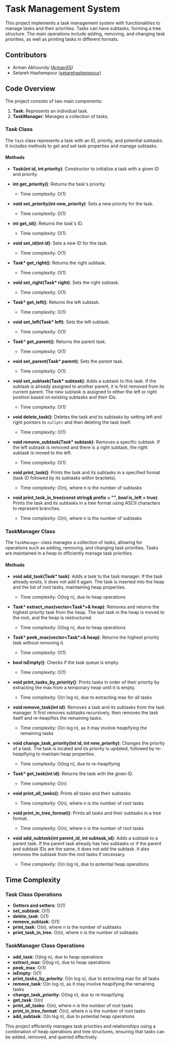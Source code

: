 # Task Management System

This project implements a task management system with functionalities to manage tasks and their priorities. Tasks can have subtasks, forming a tree structure. The main operations include adding, removing, and changing task priorities, as well as printing tasks in different formats.

## Contributors

- Arman Akhoundy ([ArmanX5](https://www.github.com/ArmanX5))
- Setareh Hashempour ([setarehashempour](https://github.com/setarehashempour))

## Code Overview

The project consists of two main components:

1. **Task**: Represents an individual task.
2. **TaskManager**: Manages a collection of tasks.

### Task Class

The `Task` class represents a task with an ID, priority, and potential subtasks. It includes methods to get and set task properties and manage subtasks.

#### Methods

- **Task(int id, int priority)**:
  Constructor to initialize a task with a given ID and priority.
  
- **int get_priority()**:
  Returns the task's priority.
  - Time complexity: O(1)
  
- **void set_priority(int new_priority)**:
  Sets a new priority for the task.
  - Time complexity: O(1)
  
- **int get_id()**:
  Returns the task's ID.
  - Time complexity: O(1)
  
- **void set_id(int id)**:
  Sets a new ID for the task.
  - Time complexity: O(1)
  
- **Task\* get_right()**:
  Returns the right subtask.
  - Time complexity: O(1)
  
- **void set_right(Task\* right)**:
  Sets the right subtask.
  - Time complexity: O(1)
  
- **Task\* get_left()**:
  Returns the left subtask.
  - Time complexity: O(1)
  
- **void set_left(Task\* left)**:
  Sets the left subtask.
  - Time complexity: O(1)
  
- **Task\* get_parent()**:
  Returns the parent task.
  - Time complexity: O(1)
  
- **void set_parent(Task\* parent)**:
  Sets the parent task.
  - Time complexity: O(1)
  
- **void set_subtask(Task\* subtask)**:
  Adds a subtask to this task. If the subtask is already assigned to another parent, it is first removed from its current parent. The new subtask is assigned to either the left or right position based on existing subtasks and their IDs.
  - Time complexity: O(1)
  
- **void delete_task()**:
  Deletes the task and its subtasks by setting left and right pointers to `nullptr` and then deleting the task itself.
  - Time complexity: O(1)
  
- **void remove_subtask(Task\* subtask)**:
  Removes a specific subtask. If the left subtask is removed and there is a right subtask, the right subtask is moved to the left.
  - Time complexity: O(1)
  
- **void print_task()**:
  Prints the task and its subtasks in a specified format (task ID followed by its subtasks within brackets).
  - Time complexity: O(n), where n is the number of subtasks
  
- **void print_task_in_tree(const string& prefix = "", bool is_left = true)**:
  Prints the task and its subtasks in a tree format using ASCII characters to represent branches.
  - Time complexity: O(n), where n is the number of subtasks

### TaskManager Class

The `TaskManager` class manages a collection of tasks, allowing for operations such as adding, removing, and changing task priorities. Tasks are maintained in a heap to efficiently manage task priorities.

#### Methods

- **void add_task(Task\* task)**:
  Adds a task to the task manager. If the task already exists, it does not add it again. The task is inserted into the heap and the list of root tasks, maintaining heap properties.
  - Time complexity: O(log n), due to heap operations
  
- **Task\* extract_max(vector<Task\*>& heap)**:
  Removes and returns the highest priority task from the heap. The last task in the heap is moved to the root, and the heap is restructured.
  - Time complexity: O(log n), due to heap operations
  
- **Task\* peek_max(vector<Task\*>& heap)**:
  Returns the highest priority task without removing it.
  - Time complexity: O(1)
  
- **bool isEmpty()**:
  Checks if the task queue is empty.
  - Time complexity: O(1)
  
- **void print_tasks_by_priority()**:
  Prints tasks in order of their priority by extracting the max from a temporary heap until it is empty.
  - Time complexity: O(n log n), due to extracting max for all tasks
  
- **void remove_task(int id)**:
  Removes a task and its subtasks from the task manager. It first removes subtasks recursively, then removes the task itself and re-heapifies the remaining tasks.
  - Time complexity: O(n log n), as it may involve heapifying the remaining tasks
  
- **void change_task_priority(int id, int new_priority)**:
  Changes the priority of a task. The task is located and its priority is updated, followed by re-heapifying to maintain heap properties.
  - Time complexity: O(log n), due to re-heapifying
  
- **Task\* get_task(int id)**:
  Returns the task with the given ID.
  - Time complexity: O(n)
  
- **void print_all_tasks()**:
  Prints all tasks and their subtasks.
  - Time complexity: O(n), where n is the number of root tasks
  
- **void print_in_tree_format()**:
  Prints all tasks and their subtasks in a tree format.
  - Time complexity: O(n), where n is the number of root tasks
  
- **void add_subtask(int parent_id, int subtask_id)**:
  Adds a subtask to a parent task. If the parent task already has two subtasks or if the parent and subtask IDs are the same, it does not add the subtask. It also removes the subtask from the root tasks if necessary.
  - Time complexity: O(n log n), due to potential heap operations

## Time Complexity

### Task Class Operations

- **Getters and setters**: O(1)
- **set_subtask**: O(1)
- **delete_task**: O(1)
- **remove_subtask**: O(1)
- **print_task**: O(n), where n is the number of subtasks
- **print_task_in_tree**: O(n), where n is the number of subtasks

### TaskManager Class Operations

- **add_task**: O(log n), due to heap operations
- **extract_max**: O(log n), due to heap operations
- **peek_max**: O(1)
- **isEmpty**: O(1)
- **print_tasks_by_priority**: O(n log n), due to extracting max for all tasks
- **remove_task**: O(n log n), as it may involve heapifying the remaining tasks
- **change_task_priority**: O(log n), due to re-heapifying
- **get_task**: O(n)
- **print_all_tasks**: O(n), where n is the number of root tasks
- **print_in_tree_format**: O(n), where n is the number of root tasks
- **add_subtask**: O(n log n), due to potential heap operations

This project efficiently manages task priorities and relationships using a combination of heap operations and tree structures, ensuring that tasks can be added, removed, and queried effectively.
